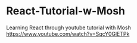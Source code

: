 # React-Tutorial-w-Mosh
Learning React through youtube tutorial with Mosh https://www.youtube.com/watch?v=SqcY0GlETPk
